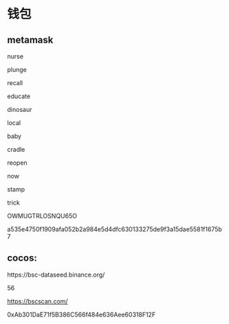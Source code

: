 # 钱包

## metamask

nurse

plunge

recall

educate

dinosaur

local

baby

cradle

reopen

now

stamp

trick

OWMUGTRLOSNQU65O

a535e4750f1909afa052b2a984e5d4dfc630133275de9f3a15dae5581f1675b7

## cocos:

https://bsc\-dataseed.binance.org/

56

https://bscscan.com/

0xAb301DaE71f5B386C566f484e636Aee60318F12F

